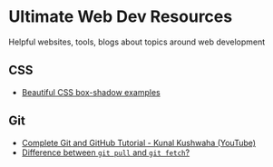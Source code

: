 # Ultimate Web Dev Resources

Helpful websites, tools, blogs about topics around web development

## CSS

- [Beautiful CSS box-shadow examples](https://getcssscan.com/css-box-shadow-examples)

## Git

- [Complete Git and GitHub Tutorial - Kunal Kushwaha (YouTube)](https://youtu.be/apGV9Kg7ics?si=WcV0B4Sqs5v0fel7)
- [Difference between <code>git pull</code> and <code>git fetch</code>?](https://stackoverflow.com/a/292359)
